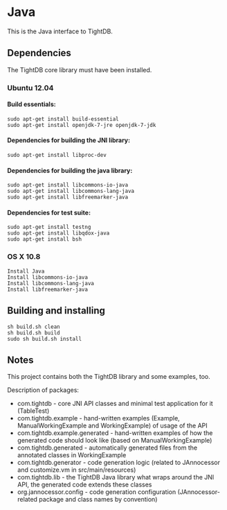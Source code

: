 Java
====

This is the Java interface to TightDB.


Dependencies
------------

The TightDB core library must have been installed.

### Ubuntu 12.04

#### Build essentials:

    sudo apt-get install build-essential
    sudo apt-get install openjdk-7-jre openjdk-7-jdk

#### Dependencies for building the JNI library:

    sudo apt-get install libproc-dev

#### Dependencies for building the java library:

    sudo apt-get install libcommons-io-java
    sudo apt-get install libcommons-lang-java
    sudo apt-get install libfreemarker-java

#### Dependencies for test suite:

    sudo apt-get install testng
    sudo apt-get install libqdox-java
    sudo apt-get install bsh

### OS X 10.8

    Install Java
    Install libcommons-io-java
    Install libcommons-lang-java
    Install libfreemarker-java


Building and installing
-----------------------

    sh build.sh clean
    sh build.sh build
    sudo sh build.sh install


Notes
-----

This project contains both the TightDB library and some examples, too.

Description of packages:
*  com.tightdb - core JNI API classes and minimal test application for it (TableTest)
*  com.tightdb.example - hand-written examples (Example, ManualWorkingExample and WorkingExample) of usage of the API
*  com.tightdb.example.generated - hand-written examples of how the generated code should look like (based on ManualWorkingExample)
*  com.tightdb.generated - automatically generated files from the annotated classes in WorkingExample
*  com.tightdb.generator - code generation logic (related to JAnnocessor and customize.vm in src/main/resources)
*  com.tightdb.lib - the TightDB Java library what wraps around the JNI API, the generated code extends these classes
*  org.jannocessor.config - code generation configuration (JAnnocessor-related package and class names by convention)
